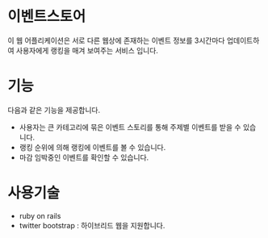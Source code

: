 <h1>이벤트스토어</h1>
이 웹 어플리케이션은 서로 다른 웹상에 존재하는 이벤트 정보를 3시간마다 업데이트하여 사용자에게 랭킹을 매겨 보여주는 서비스 입니다.
<h1>기능</h1>
다음과 같은 기능을 제공합니다.
<ul>
<li>사용자는 큰 카테고리에 묶은 이벤트 스토리를 통해 주제별 이벤트를 받을 수 있습니다.</li>
<li>랭킹 순위에 의해 랭킹에 이벤트를 볼 수 있습니다.</li>
<li>마감 임박중인 이벤트를 확인할 수 있습니다.</li>
</ul>
<h1>사용기술</h1>
<ul>
<li>ruby on rails</li>
<li>twitter bootstrap : 하이브리드 웹을 지원합니다.</li>
</ul>

